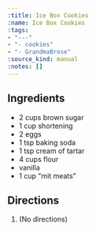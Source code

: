 ```yaml
---
:title: Ice Box Cookies
:name: Ice Box Cookies
:tags:
- "---"
- "- cookies"
- "- GrandmaBrose"
:source_kind: manual
:notes: []
---
```


## Ingredients
- 2 cups brown sugar
- 1 cup shortening
- 2 eggs
- 1 tsp baking soda
- 1 tsp cream of tartar
- 4 cups flour
- vanilla
- 1 cup "mit meats"


## Directions
1. (No directions)
